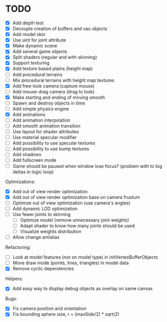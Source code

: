# TODO

- [x] Add depth test
- [x] Decouple creation of buffers and vao objects
- [x] Add model skin
- [x] Use uint for joint attribute
- [x] Make dynamic scene
- [x] Add several game objects
- [x] Split shaders (regular and with skinning)
- [x] Support texturing
- [x] Add texture based plains (height map)
- [ ] Add procedural terrains
- [ ] Mix procedural terrains with height map textures
- [x] Add free-look camera (capture mouse)
- [ ] Add mouse-drag camera (drag to look)
- [x] Make starting and ending of moving smooth
- [ ] Spawn and destroy objects in time
- [ ] Add simple physics engine
- [x] Add animations
- [ ] Add animation interpolation
- [ ] Add smooth animation transition
- [ ] Use layout for shader attributes
- [ ] Use material specular modifier
- [ ] Add possibility to use specular textures
- [ ] Add possibility to use bump textures
- [ ] Add shadows
- [ ] Add fullscreen mode
- [ ] Game should be paused when window lose focus?
      (problem with to big deltas in logic loop)

Optimizations:

- [x] Add out of view render optimization
- [x] Add out of view render optimization base on camera frustum
- [ ] Optimize out of view optimization (use camera's angles)
- [ ] Add dynamic LOD optimization
- [ ] Use fewer joints to skinning
  - [ ] Optimize model (remove unnecessary joint weights)
  - [ ] Adapt shader to know how many joints should be used
  - [ ] Visualize weights distribution
- [ ] Allow change antialias

Refactoring:

- [ ] Look at model features (not on model type) in initVertexBufferObjects
- [ ] Move draw mode (points, lines, triangles) in model data
- [x] Remove cyclic dependencies

Helpers:

- [x] Add easy way to display debug objects as overlay on same canvas

Bugs:

- [x] Fix camera position and orientation
- [x] Fix bounding sphere size, r = (maxSide/2) \* sqrt(2)
